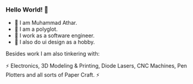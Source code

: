 ### Hello World! 👋

- 🔭 I am Muhammad Athar.
- 💬 I am a polyglot.
- 💼 I work as a software engineer.
- 🎨 I also do ui design as a hobby.

Besides work I am also tinkering with:

⚡ Electronics, 3D Modeling & Printing, Diode Lasers, CNC Machines, Pen Plotters and all sorts of Paper Craft. ⚡
